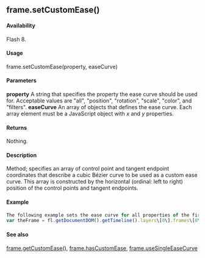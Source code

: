 ## frame.setCustomEase()

#### Availability

Flash 8.

#### Usage

frame.setCustomEase(property, easeCurve)

#### Parameters

**property** A string that specifies the property the ease curve should be used for. Acceptable values are "all", "position", "rotation", "scale", "color", and "filters".
**easeCurve** An array of objects that defines the ease curve. Each array element must be a JavaScript object with *x* and
*y* properties.

#### Returns

Nothing.

#### Description

Method; specifies an array of control point and tangent endpoint coordinates that describe a cubic Bézier curve to be used as a custom ease curve. This array is constructed by the horizontal (ordinal: left to right) position of the control points and tangent endpoints.

#### Example

```javascript
The following example sets the ease curve for all properties of the first frame in the first layer to the Bézier curve specified by the easeCurve array:
var theFrame = fl.getDocumentDOM().getTimeline().layers\[0\].frames\[0\]; var easeCurve = \[ {x:0,y:0}, {x:.3,y:.3}, {x:.7,y:.7}, {x:1,y:1} \]; theFrame.setCustomEase( "all", easeCurve );

```
#### See also

[frame.getCustomEase()](#_bookmark605), [frame.hasCustomEase](#_bookmark609), [frame.useSingleEaseCurve](#_bookmark642)
